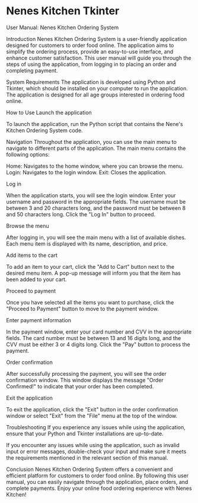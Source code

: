 # Nenes Kitchen Tkinter 

User Manual: Nenes Kitchen Ordering System

Introduction
Nenes Kitchen Ordering System is a user-friendly application designed for customers to order food online. The application aims to simplify the ordering process, provide an easy-to-use interface, and enhance customer satisfaction. This user manual will guide you through the steps of using the application, from logging in to placing an order and completing payment.

System Requirements
The application is developed using Python and Tkinter, which should be installed on your computer to run the application. The application is designed for all age groups interested in ordering food online.

How to Use
Launch the application

To launch the application, run the Python script that contains the Nene's Kitchen Ordering System code.

Navigation
Throughout the application, you can use the main menu to navigate to different parts of the application. The main menu contains the following options:

Home: Navigates to the home window, where you can browse the menu.
Login: Navigates to the login window.
Exit: Closes the application.

Log in

When the application starts, you will see the login window. Enter your username and password in the appropriate fields. The username must be between 3 and 20 characters long, and the password must be between 8 and 50 characters long. Click the "Log In" button to proceed.

Browse the menu

After logging in, you will see the main menu with a list of available dishes. Each menu item is displayed with its name, description, and price.

Add items to the cart

To add an item to your cart, click the "Add to Cart" button next to the desired menu item. A pop-up message will inform you that the item has been added to your cart.

Proceed to payment

Once you have selected all the items you want to purchase, click the "Proceed to Payment" button to move to the payment window.

Enter payment information

In the payment window, enter your card number and CVV in the appropriate fields. The card number must be between 13 and 16 digits long, and the CVV must be either 3 or 4 digits long. Click the "Pay" button to process the payment.

Order confirmation

After successfully processing the payment, you will see the order confirmation window. This window displays the message "Order Confirmed!" to indicate that your order has been completed.

Exit the application

To exit the application, click the "Exit" button in the order confirmation window or select "Exit" from the "File" menu at the top of the window.

Troubleshooting
If you experience any issues while using the application, ensure that your Python and Tkinter installations are up-to-date. 

If you encounter any issues while using the application, such as invalid input or error messages, double-check your input and make sure it meets the requirements mentioned in the relevant section of this manual.

Conclusion
Nenes Kitchen Ordering System offers a convenient and efficient platform for customers to order food online. By following this user manual, you can easily navigate through the application, place orders, and complete payments. Enjoy your online food ordering experience with Nenes Kitchen!